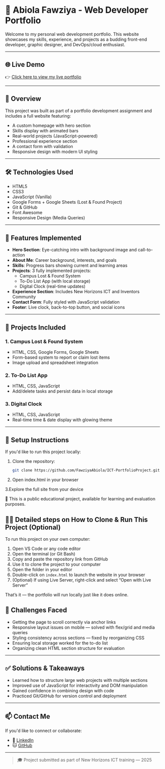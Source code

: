 # 🎨 Abiola Fawziya - Web Developer Portfolio

Welcome to my personal web development portfolio. This website showcases my skills, experience, and projects as a budding front-end developer, graphic designer, and DevOps/cloud enthusiast.

---

## 🌐 Live Demo

👉 [Click here to view my live portfolio](https://fawziyaabiola.github.io/ICT-PortfolioProject/)

---

## 🚀 Overview

This project was built as part of a portfolio development assignment and includes a full website featuring:

- A custom homepage with hero section
- Skills display with animated bars
- Real-world projects (JavaScript-powered)
- Professional experience section
- A contact form with validation
- Responsive design with modern UI styling

---

## 🛠 Technologies Used

- HTML5  
- CSS3  
- JavaScript (Vanilla)  
- Google Forms + Google Sheets (Lost & Found Project)  
- Git & GitHub  
- Font Awesome  
- Responsive Design (Media Queries)

---

## 📁 Features Implemented

- **Hero Section**: Eye-catching intro with background image and call-to-action  
- **About Me**: Career background, interests, and goals  
- **Skills**: Progress bars showing current and learning areas  
- **Projects**: 3 fully implemented projects:
  - Campus Lost & Found System
  - To-Do List App (with local storage)
  - Digital Clock (real-time updates)
- **Experience Section**: Includes New Horizons ICT and Inventors Community  
- **Contact Form**: Fully styled with JavaScript validation  
- **Footer**: Live clock, back-to-top button, and social icons

---

## 💼 Projects Included

### 1. Campus Lost & Found System
- HTML, CSS, Google Forms, Google Sheets
- Form-based system to report or claim lost items
- Image upload and spreadsheet integration

### 2. To-Do List App
- HTML, CSS, JavaScript
- Add/delete tasks and persist data in local storage

### 3. Digital Clock
- HTML, CSS, JavaScript
- Real-time time & date display with glowing theme

---

## 🧪 Setup Instructions

If you'd like to run this project locally:

1. Clone the repository:
   ```bash
   git clone https://github.com/FawziyaAbiola/ICT-PortfolioProject.git
2. Open index.html in your browser
   
3.Explore the full site from your device

🔐 This is a public educational project, available for learning and evaluation purposes.


## 🧑‍💻 Detailed steps on How to Clone & Run This Project (Optional)

To run this project on your own computer:

1. Open VS Code or any code editor  
2. Open the terminal (or Git Bash)  
3. Copy and paste the repository link from GitHub  
4. Use it to clone the project to your computer  
5. Open the folder in your editor  
6. Double-click on `index.html` to launch the website in your browser  
7. (Optional) If using Live Server, right-click and select “Open with Live Server”

That’s it — the portfolio will run locally just like it does online.


## 🤔 Challenges Faced

- Getting the page to scroll correctly via anchor links  
- Responsive layout issues on mobile — solved with flex/grid and media queries  
- Styling consistency across sections — fixed by reorganizing CSS  
- Ensuring local storage worked for the to-do list  
- Organizing clean HTML section structure for evaluation

---

## ✅ Solutions & Takeaways

- Learned how to structure large web projects with multiple sections  
- Improved use of JavaScript for interactivity and DOM manipulation  
- Gained confidence in combining design with code  
- Practiced Git/GitHub for version control and deployment

---

## 📫 Contact Me

If you'd like to connect or collaborate:

- 💼 [LinkedIn](https://www.linkedin.com/in/fawziya-abiola-a3963a31a/)
- 🐱 [GitHub](https://github.com/FawziyaAbiola)

---

> 🎓 Project submitted as part of New Horizons ICT training — 2025

   
